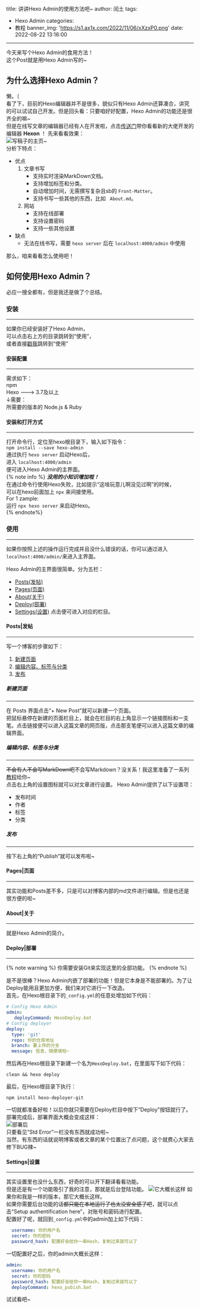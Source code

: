 title: 讲讲Hexo Admin的使用方法吧~
author: 闰土
tags:
  - Hexo Admin
categories:
  - 教程
banner_img: 'https://s1.ax1x.com/2022/11/06/xXzxP0.png'
date: 2022-08-22 13:16:00
---
今天来写个Hexo Admin的食用方法！    
这个Post就是用Hexo Admin写的~    
<!-- more -->   
## 为什么选择Hexo Admin？
懒。（    
看了下，目前的Hexo编辑器并不是很多，貌似只有Hexo Admin还算凑合，讲究的可以试试自己开发。但是回头看：只要咱好好配置，Hexo Admin的功能还是很齐全的嘛~    
但是在线写文章的编辑器已经有人在开发啦，点击[传送门](https://www.bilibili.com/video/BV1f3411C7dy/)带你看看新的大佬开发的编辑器 **Hexon** ！
先来看看效果：     
![写稿子的主页~](https://s1.ax1x.com/2022/11/06/xXzj5q.png)   
分析下特点：
* 优点
  1. 文章书写
      - 支持实时渲染MarkDown文档。
      - 支持增加标签和分类。
      - 自动增加时间，无需撰写复杂且sb的 `Front-Matter`。
      - 支持书写一些其他的东西，比如 ` About.md`。
  2. 网站
     - 支持在线部署
     - 支持设置密码
     - 支持一些其他设置
* 缺点
  - 无法在线书写，需要 `hexo server` 后在 `localhost:4000/admin` 中使用

那么，咱来看看怎么使用吧！
## **如何使用Hexo Admin？**
必应一搜全都有，但是我还是做了个总结。   

### **安装**
---
如果你已经安装好了Hexo Admin，    
可以点击右上方的目录跳转到“使用”，    
或者直接[戳我](#使用)跳转到“使用”   

#### **安装配置**
---
需求如下：    
npm    
Hexo   ---> 3.7及以上    
↓需要：    
所需要的版本的 Node.js & Ruby  

#### **安装和打开方式**
---
打开命令行，定位至hexo根目录下，输入如下指令：    
`npm install --save hexo-admin`    
通过执行 `hexo server` 启动Hexo后，    
进入 `localhost:4000/admin`     
便可进入Hexo Admin的主界面。    
{% note info %}
_**没用的小知识增加啦！**_    
在通过命令行使用Hexo失败，比如提示“这啥玩意儿啊没见过啊”的时候，    
可以在hexo前面加上 `npx` 来间接使用。    
For 1 zample:    
运行 `npx hexo server` 来启动Hexo。    
{% endnote%}

### **使用**
---
如果你按照上述的操作运行完成并且没什么错误的话，你可以通过进入`localhost:4000/admin/`来进入主界面。    

Hexo Admin的主界面很简单。分为五栏：    
- [Posts(发帖)](#Posts-发帖)
- [Pages(页面)](#Pages-页面)
- [About(关于)](#About-关于)
- [Deploy(部署)](#Deploy-部署)
- [Settings(设置)](#Settiings-设置)
点击便可进入对应的栏目。  

#### Posts|发帖
---
写一个博客的步骤如下：    
1. [新建页面](#新建页面)
2. [编辑内容、标签与分类](#编辑内容、标签与分类)
3. [发布](#发布)

##### 新建页面
---
在 Posts 界面点击“+ New Post”就可以新建一个页面。    
把鼠标悬停在新建的页面栏目上，就会在栏目的右上角显示一个链接图标和一支笔。点击链接便可以进入这篇文章的网页版，点击那支笔便可以进入这篇文章的编辑界面。

##### 编辑内容、标签与分类
---
~~不会有人不会写MarkDown吧~~不会写Markdown？没关系！我这里准备了一系列[教程](https://tbdriver.github.io/2022/MarkDown撰写指东南西北/)给你~    
点击右上角的设置图标就可以对文章进行设置。
Hexo Admin提供了以下设置项：
- 发布时间
- 作者
- 标签
- 分类

##### 发布
---
按下右上角的“Publish”就可以发布啦~

#### Pages|页面
---
其实功能和Posts差不多，只是可以对博客内部的md文件进行编辑。但是也还是很方便的啦~    

#### About|关于
---
就是Hexo Admin的简介。  

#### Deploy|部署
---

{% note warning %}
你需要安装Git来实现这里的全部功能。
{% endnote %}

是不是很棒？Hexo Admin内嵌了部署的功能！但是它本身是不能部署的。为了让Deploy能用且更加方便，我们来对它进行一下改造。    
首先，在Hexo根目录下的`_config.yml`的任意处增加如下代码：    
```yaml
# Config Hexo Admin
admin: 
   deployCommand: HexoDeploy.bat
# Config deployer
deploy:
  type: 'git'
  repo: 你的仓库地址
  branch: 要上传的分支
  message: 信息，随便填啦~
```
然后再在Hexo根目录下新建一个名为`HexoDeploy.bat`，在里面写下如下代码：    
```
clean && hexo deploy
```
最后，在Hexo根目录下执行：    
```
npm install hexo-deployer-git
```
一切就都准备好啦！以后你就只需要在Deploy栏目中按下“Deploy”按钮就行了。   
部署完成后，部署界面大概会变成这样：    
![部署后](https://s1.ax1x.com/2022/11/06/xjSgzT.png)    
只要看见“Std Error”一栏没有东西就成功啦~    
当然，有东西的话就说明博客或者文章的某个位置出了点问题，这个就费心大家去修下BUG辣~    

#### Settings|设置
---
其实设置里也没什么东西，好奇的可以开下翻译看看功能。    
但是还是有一个功能吸引了我的注意，那就是后台登陆功能。
![它大概长这样](https://s1.ax1x.com/2022/11/06/xjSwLQ.png)
如果你和我是一样的版本，那它大概长这样。    
如果你需要后台功能的话~~都只能在本地运行了也太没安全感了吧~~，就可以点击“Setup authentification here”，对账号和密码进行配置。    
配置好了呢，就回到`_config.yml`中的admin加上如下代码：    
```yaml
  username: 你的用户名
  secret: 你的密码
  password_hash: 配置好会给你一串Hash，复制过来就可以了
```
一切配置好之后，你的admin大概长这样：    
```yaml
admin:
  username: 你的用户名
  secret: 你的密码
  password_hash: 配置好会给你一串Hash，复制过来就可以了
  deployCommand: hexo_pubish.bat
```
试试看吧~